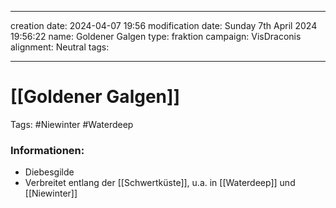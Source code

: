 
---
creation date: 2024-04-07 19:56 
modification date: Sunday 7th April 2024 19:56:22 
name: Goldener Galgen
type: fraktion
campaign: VisDraconis
alignment: Neutral
tags:

--- 

# [[Goldener Galgen]]

Tags: #Niewinter #Waterdeep 


### Informationen:
- Diebesgilde
- Verbreitet entlang der [[Schwertküste]], u.a. in [[Waterdeep]] und [[Niewinter]]
